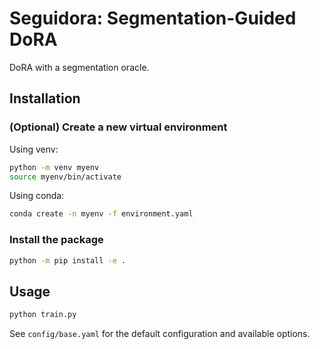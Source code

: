 # Seguidora: Segmentation-Guided DoRA

DoRA with a segmentation oracle.

## Installation

### (Optional) Create a new virtual environment

Using venv:

```bash
python -m venv myenv
source myenv/bin/activate
```

Using conda:

```bash
conda create -n myenv -f environment.yaml
```

### Install the package

```bash
python -m pip install -e .
```

## Usage

```bash
python train.py
```

See `config/base.yaml` for the default configuration and available options.

